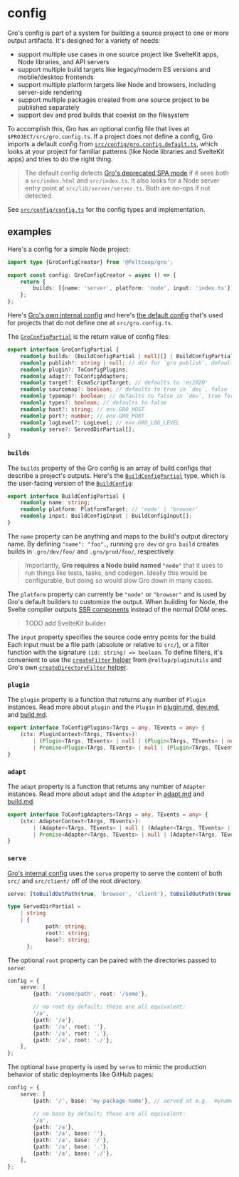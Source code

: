 # config

Gro's config is part of a system for building a source project
to one or more output artifacts.
It's designed for a variety of needs:

- support multiple use cases in one source project
  like SvelteKit apps, Node libraries, and API servers
- support multiple build targets like legacy/modern ES versions and mobile/desktop frontends
- support multiple platform targets like Node and browsers, including server-side rendering
- support multiple packages created from one source project to be published separately
- support dev and prod builds that coexist on the filesystem

To accomplish this, Gro has an optional config file that lives at `$PROJECT/src/gro.config.ts`.
If a project does not define a config, Gro imports a default config from
[`src/config/gro.config.default.ts`](/src/config/gro.config.default.ts),
which looks at your project for familiar patterns (like Node libraries and SvelteKit apps)
and tries to do the right thing.

> The default config detects
> [Gro's deprecated SPA mode](https://github.com/feltcoop/gro/issues/106)
> if it sees both a `src/index.html` and `src/index.ts`.
> It also looks for a Node server entry point at `src/lib/server/server.ts`.
> Both are no-ops if not detected.

See [`src/config/config.ts`](/src/config/config.ts) for the config types and implementation.

## examples

Here's a config for a simple Node project:

```ts
import type {GroConfigCreator} from '@feltcoop/gro';

export const config: GroConfigCreator = async () => {
	return {
		builds: [{name: 'server', platform: 'node', input: 'index.ts'}],
	};
};
```

Here's [Gro's own internal config](/src/gro.config.ts) and
here's [the default config](/src/config/gro.config.default.ts)
that's used for projects that do not define one at `src/gro.config.ts`.

The [`GroConfigPartial`](/src/gro.config.ts) is the return value of config files:

```ts
export interface GroConfigPartial {
	readonly builds: (BuildConfigPartial | null)[] | BuildConfigPartial | null;
	readonly publish?: string | null; // dir for `gro publish`, defaults to 'dist/library' if it exists
	readonly plugin?: ToConfigPlugins;
	readonly adapt?: ToConfigAdapters;
	readonly target?: EcmaScriptTarget; // defaults to 'es2020'
	readonly sourcemap?: boolean; // defaults to true in `dev`, false for prod
	readonly typemap?: boolean; // defaults to false in `dev`, true for prod
	readonly types?: boolean; // defaults to false
	readonly host?: string; // env.GRO_HOST
	readonly port?: number; // env.GRO_PORT
	readonly logLevel?: LogLevel; // env.GRO_LOG_LEVEL
	readonly serve?: ServedDirPartial[];
}
```

### `builds`

The `builds` property of the Gro config
is an array of build configs that describe a project's outputs.
Here's the [`BuildConfigPartial`](/src/build/buildConfig.ts) type,
which is the user-facing version of the [`BuildConfig`](/src/build/buildConfig.ts):

```ts
export interface BuildConfigPartial {
	readonly name: string;
	readonly platform: PlatformTarget; // 'node' | 'browser'
	readonly input: BuildConfigInput | BuildConfigInput[];
}
```

The `name` property can be anything and maps to the build's output directory name.
By defining `"name": "foo",`, running `gro dev` or `gro build` creates builds
in `.gro/dev/foo/` and `.gro/prod/foo/`, respectively.

> Importantly, **Gro requires a Node build named `"node"`**
> that it uses to run things like tests, tasks, and codegen.
> Ideally this would be configurable, but doing so would slow Gro down in many cases.

The `platform` property can currently be `"node"` or `"browser"` and
is used by Gro's default builders to customize the output.
When building for Node, the Svelte compiler outputs
[SSR components](https://svelte.dev/docs#Server-side_component_API)
instead of the normal DOM ones.

> TODO add SvelteKit builder

The `input` property specifies the source code entry points for the build.
Each input must be a file path (absolute or relative to `src/`),
or a filter function with the signature `(id: string) => boolean`.
To define filters, it's convenient to use the
[`createFilter` helper](https://github.com/rollup/plugins/tree/master/packages/pluginutils#createFilter)
from `@rollup/pluginutils` and
Gro's own [`createDirectoryFilter` helper](../build/utils.ts).

### `plugin`

The `plugin` property is a function that returns any number of `Plugin` instances.
Read more about `plugin` and the `Plugin` in
[plugin.md](plugin.md), [dev.md](dev.md#plugin), and [build.md](build.md#plugin).

```ts
export interface ToConfigPlugins<TArgs = any, TEvents = any> {
	(ctx: PluginContext<TArgs, TEvents>):
		| (Plugin<TArgs, TEvents> | null | (Plugin<TArgs, TEvents> | null)[])
		| Promise<Plugin<TArgs, TEvents> | null | (Plugin<TArgs, TEvents> | null)[]>;
}
```

### `adapt`

The `adapt` property is a function that returns any number of `Adapter` instances.
Read more about `adapt` and the `Adapter` in [adapt.md](adapt.md) and [build.md](build.md#adapt).

```ts
export interface ToConfigAdapters<TArgs = any, TEvents = any> {
	(ctx: AdapterContext<TArgs, TEvents>):
		| (Adapter<TArgs, TEvents> | null | (Adapter<TArgs, TEvents> | null)[])
		| Promise<Adapter<TArgs, TEvents> | null | (Adapter<TArgs, TEvents> | null)[]>;
}
```

### `serve`

[Gro's internal config](/src/gro.config.ts) uses the `serve` property
to serve the content of both `src/` and `src/client/` off of the root directory.

```ts
serve: [toBuildOutPath(true, 'browser', 'client'), toBuildOutPath(true, 'browser', '')],
```

```ts
type ServedDirPartial =
	| string
	| {
			path: string;
			root?: string;
			base?: string;
	  };
```

The optional `root` property can be paired with the directories passed to `serve`:

```ts
config = {
	serve: [
		{path: '/some/path', root: '/some'},

		// no root by default; these are all equivalent:
		'/a',
		{path: '/a'},
		{path: '/a', root: ''},
		{path: '/a', root: '.'},
		{path: '/a', root: './'},
	],
};
```

The optional `base` property is used by `serve` to mimic the production behavior
of static deployments like GitHub pages:

```ts
config = {
	serve: [
		{path: '/', base: 'my-package-name'}, // served at e.g. `myname.github.io/my-package-name`

		// no base by default; these are all equivalent:
		'/a',
		{path: '/a'},
		{path: '/a', base: ''},
		{path: '/a', base: '/'},
		{path: '/a', base: '.'},
		{path: '/a', base: './'},
	],
};
```
